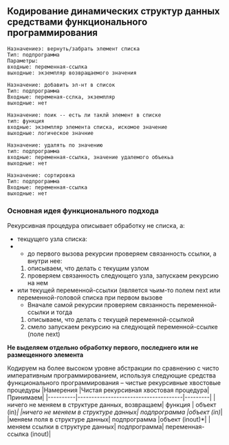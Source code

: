 ## Кодирование динамических структур данных средствами функционального программирования

```
Назначениеэ: вернуть/забрать элемент списка
Тип: подпрограмма
Параметры:
входные: переменная-ссылка
выходные: экземпляр возвращаемого значения

Назначение: добавить эл-нт в список
Тип: подпрограмма
Входные: переменая-сслка, экземпляр
выходные: нет

Назначение: поик -- есть ли таклй элемент в списке
тип: функция
входные: экземпляр элемента списка, искомое значение
выходные: логическое значние

Назначение: удалять по значению
тип: подпрограмма
входные: переменная-ссылка, значение удалемого объекьа
выходные: нет

Назначение: сортировка
Тип: подпрограмма
Входные: переменная-ссылка
выходные: нет
```

### Основная идея функционального подхода
Рекурсивная процедура описывает обработку не списка, а:
- текцущего узла списка:
 - - до первого вызова рекурсии проверяем связанность ссылки, а внутри нее:
   1) описываем, что делать с текущим узлом
   2)  проверяем связанность следующего узла, запускаем рекурсию на нем
- или текущей переменной-ссылки (является чьим-то полем next или переменной-головой списка при первом вызове
  - Вначале самой рекурсии проверяем связанность переменной-ссылки и тогда
   1) описываем, что делать с текущей переменной-ссылкой
   2) смело запускаем рекурсию на следующей переменной-ссылке (поле next)

**Не выделяем отдельно обработку первого, последнего или не размещенного элемента**

Кодируем на более высоком уровне абстракции по сравнению с
чисто императивным программированием, используя следующие
средства функционального программирования – чистые
рекурсивные хвостовые процедуры
|Намерения |Чистая рекурсивная хвостовая процедура|Принимаем|
|----------|--------------------------------------|---------|
|ничего не меняем в структуре данных, возвращаем| функция | объект (in)*|
|ничего не меняем в структуре данных| подпрограмма |объект (in)*|
|меняем поля в структуре данных| подпрограмма |объект (inout)*|
|меняем ссылки в структуре данных| подпрограмма| переменная-ссылка (inout)|
